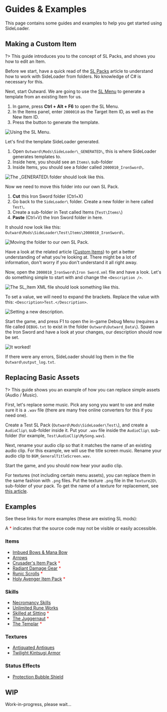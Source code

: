 # Guides & Examples

This page contains some guides and examples to help you get started using SideLoader.

## Making a Custom Item
?> This guide introduces you to the concept of SL Packs, and shows you how to edit an Item.

Before we start, have a quick read of the [SL Packs](GettingStarted/SLPacks) article to understand how to work with SideLoader from folders. No knowledge of C# is necessary for this.

Next, start Outward. We are going to use the [SL Menu](GettingStarted/SLMenu) to generate a template from an existing Item for us.

1. In game, press <b>Ctrl + Alt + F6</b> to open the SL Menu. 
2. In the Items panel, enter `2000010` as the Target Item ID, as well as the New Item ID. 
3. Press the button to generate the template.

![Using the SL Menu.](https://i.imgur.com/5QQbJnn.png)

Let's find the template SideLoader generated.

1. Open `Outward\Mods\SideLoader\_GENERATED\`, this is where SideLoader generates templates to. 
2. Inside here, you should see an `Items\` sub-folder
3. Inside Items, you should see a folder called `2000010_IronSword\`.

![The `_GENERATED\` folder should look like this.](https://i.imgur.com/tqcQTzc.png)

Now we need to move this folder into our own SL Pack.

1. <b>Cut</b> this Iron Sword folder (Ctrl+X)
2. Go back to the `SideLoader\` folder. Create a new folder in here called `Test\`. 
3. Create a sub-folder in Test called Items (`Test\Items\`)
4. <b>Paste</b> (Ctrl+V) the Iron Sword folder in here. 

It should now look like this: `Outward\Mods\SideLoader\Test\Items\2000010_IronSword\`.

![Moving the folder to our own SL Pack.](https://i.imgur.com/gjxhoWk.png)

Have a look at the related article ([Custom Items](Custom/Items)) to get a better understanding of what you're looking at. There might be a lot of information, don't worry if you don't understand it all right away.

Now, open the `2000010_IronSword\Iron Sword.xml` file and have a look. Let's do something simple to start with and change the `<Description />`.

![The SL_Item XML file should look something like this.](https://i.imgur.com/zfrmzTJ.png)

To set a value, we will need to expand the brackets. Replace the value with this: `<Description>Test.</Description>`. 

![Setting a new description.](https://i.imgur.com/g14TBOZ.png)

Start the game, and press F1 to open the in-game Debug Menu (requires a file called `DEBUG.txt` to exist in the folder `Outward\Outward_Data\`). Spawn the Iron Sword and have a look at your changes, our description should now be set.

![It worked!](https://i.imgur.com/UxuA8ky.png)

If there were any errors, SideLoader should log them in the file `Outward\output_log.txt`.

## Replacing Basic Assets

?> This guide shows you an example of how you can replace simple assets (Audio / Music).

First, let's replace some music. Pick any song you want to use and make sure it is a `.wav` file (there are many free online converters for this if you need one).

Create a Test SL Pack (`Outward\Mods\SideLoader\Test\`), and create a `AudioClip\` sub-folder inside it. Put your `.wav` file inside the `AudioClip\` sub-folder (for example, `Test\AudioClip\MySong.wav`).

Next, rename your audio clip so that it matches the name of an existing audio clip. For this example, we will use the title screen music. Rename your audio clip to `BGM_GeneralTitleScreen.wav`.

Start the game, and you should now hear your audio clip.

For textures (not including certain menu assets), you can replace them in the same fashion with `.png` files. Put the texture `.png` file in the `Texture2D\` sub-folder of your pack. To get the name of a texture for replacement, see [this article](Replacing/Textures?id=finding-textures).

## Examples

See these links for more examples (these are existing SL mods):

A <span style="color:red">*</span> indicates that the source code may not be visible or easily accessible.

### Items
* [Imbued Bows & Mana Bow](https://www.nexusmods.com/outward/mods/106)
* [Arrows](https://www.nexusmods.com/outward/mods/130)
* [Crusader's Item Pack](https://www.nexusmods.com/outward/mods/134) <span style="color:red">*</span>
* [Radiant Damage Gear](https://www.nexusmods.com/outward/mods/135) <span style="color:red">*</span>
* [Runic Scrolls](https://www.nexusmods.com/outward/mods/132) <span style="color:red">*</span>
* [Holy Avenger Item Pack](https://www.nexusmods.com/outward/mods/128) <span style="color:red">*</span>

### Skills
* [Necromancy Skills](https://www.nexusmods.com/outward/mods/105)
* [Unlimited Rune Works](https://www.nexusmods.com/outward/mods/157)
* [Skilled at Sitting](https://www.nexusmods.com/outward/mods/127) <span style="color:red">*</span>
* [The Juggernaut](https://www.nexusmods.com/outward/mods/143) <span style="color:red">*</span>
* [The Templar](https://www.nexusmods.com/outward/mods/136) <span style="color:red">*</span>

### Textures
* [Antiquated Antiques](https://www.nexusmods.com/outward/mods/154)
* [Twilight Kintsugi Armor](https://www.nexusmods.com/outward/mods/147)

### Status Effects
* [Protection Bubble Shield](https://www.nexusmods.com/outward/mods/150)

## WIP

Work-in-progress, please wait...